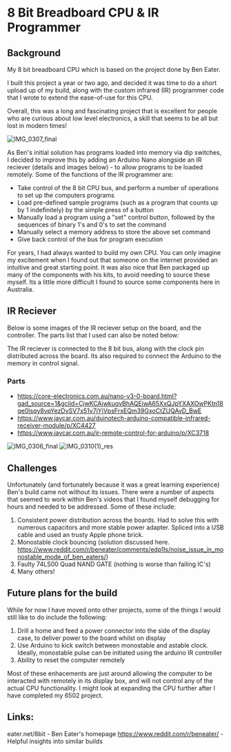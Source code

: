 # 8 Bit Breadboard CPU & IR Programmer

## Background 

My 8 bit breadboard CPU which is based on the project done by Ben Eater. 

I built this project a year or two ago, and decided it was time to do a short upload up of my build, along with the custom infrared (IR) programmer code that I wrote to extend the ease-of-use for this CPU. 

Overall, this was a long and fascinating project that is excellent for people who are curious about low level electronics, a skill that seems to be all but lost in modern times!

![IMG_0307_final](https://github.com/scassar/8-bit-computer-and-IR-programmer/assets/2356898/472b002d-fa68-478e-a859-dd355f245c4f)

As Ben's initial solution has programs loaded into memory via dip switches, I decided to improve this by adding an Arduino Nano alongside an IR reciever (details and images below) - to allow programs to be loaded remotely. Some of the functions of the IR programmer are: 

- Take control of the 8 bit CPU bus, and perform a number of operations to set up the computers programs
- Load pre-defined sample programs (such as a program that counts up by 1 indefinitely) by the simple press of a button
- Manually load a program using a "set" control button, followed by the sequences of binary 1's and 0's to set the command
- Manually select a memory address to store the above set command
- Give back control of the bus for program execution

For years, I had always wanted to build my own CPU. You can only imagine my excitement when I found out that someone on the internet provided an intuitive and great starting point. It was also nice that Ben packaged up many of the components with his kits, to avoid needing to source these myself. Its a little more difficult I found to source some components here in Australia.

## IR Reciever 

Below is some images of the IR reciever setup on the board, and the controller. The parts list that I used can also be noted below:

The IR reciever is connected to the 8 bit bus, along with the clock pin distributed across the board. Its also required to connect the Arduino to the memory in control signal.

### Parts
- https://core-electronics.com.au/nano-v3-0-board.html?gad_source=1&gclid=CjwKCAjwkuqvBhAQEiwA65XxQJpYXAXOwPKtn18qe0lsqy8vpYezDvSV7x51v7jYjVpsFrxEQm39GxoCtZUQAvD_BwE
- https://www.jaycar.com.au/duinotech-arduino-compatible-infrared-receiver-module/p/XC4427
- https://www.jaycar.com.au/ir-remote-control-for-arduino/p/XC3718

![IMG_0306_final](https://github.com/scassar/8-bit-computer-and-IR-programmer/assets/2356898/01f6855e-f359-455b-bf5d-0f73cf9204d9)
![IMG_0310(1)_res](https://github.com/scassar/8-bit-computer-and-IR-programmer/assets/2356898/6569df7d-8dbc-4f28-9ad9-584304de99b7)


## Challenges

Unfortunately (and fortunately because it was a great learning experience) Ben's build came not without its issues. There were a number of aspects that seemed to work within Ben's videos that I found myself debugging for hours and needed to be addressed. Some of these include: 

1) Consistent power distribution across the boards. Had to solve this with numerous capacitors and more stable power adapter. Spliced into a USB cable and used an trusty Apple phone brick.
2) Monostable clock bouncing (solution discussed here. https://www.reddit.com/r/beneater/comments/edp1ls/noise_issue_in_monostable_mode_of_ben_eaters/)
3) Faulty 74LS00 Quad NAND GATE (nothing is worse than failing IC's)
4) Many others!

## Future plans for the build

While for now I have moved onto other projects, some of the things I would still like to do include the following: 

1) Drill a home and feed a power connector into the side of the display case, to deliver power to the board whilst on display
2) Use Arduino to kick switch between monostable and astable clock. Ideally, monostable pulse can be initiated using the arduino IR controller
3) Ability to reset the computer remotely

Most of these enhacements are just around allowing the computer to be interacted with remotely in its display box, and will not control any of the actual CPU functionality. I might look at expanding the CPU further after I have completed my 6502 project.

## Links: 
eater.net/8bit - Ben Eater's homepage
https://www.reddit.com/r/beneater/ - Helpful insights into similar builds






